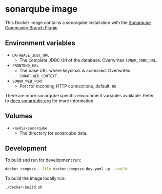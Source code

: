# sonarqube image

This Docker image contains a sonarqube installation with the
[Sonarqube Community Branch Plugin](https://github.com/mc1arke/sonarqube-community-branch-plugin).

## Environment variables

- `DATABASE_JDBC_URL`
    - The complete JDBC Url of the database. Overwrites `SONAR_JDBC_URL`.
- `FRONTEND_URL`
    - The base URL where keycloak is accessed. Overwrites `SONAR_WEB_CONTEXT`.
- `SONAR_WEB_PORT`
    - Port for incoming HTTP connections, default: `80`.

There are more sonarqube specific environment variables available.
Refer to [docs.sonarqube.org](https://docs.sonarqube.org/latest/setup-and-upgrade/configure-and-operate-a-server/environment-variables/) for more information.


## Volumes

- `/media/sonarqube`
    - The directory for sonarqube data.


## Development

To build and run for development run:
```bash
docker compose --file docker-compose-dev.yaml up --build
```

To build the image locally run:
```bash
./docker-build.sh
```
